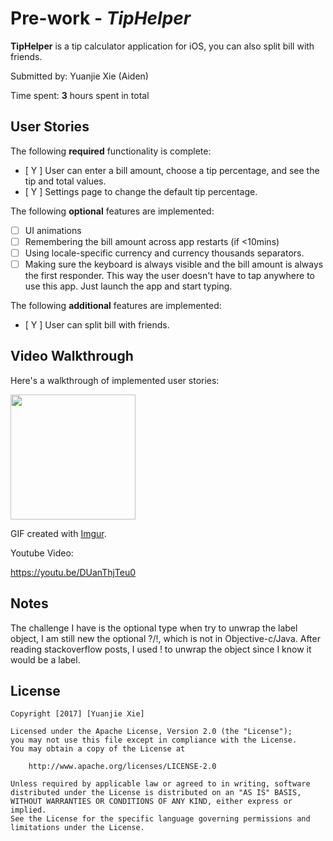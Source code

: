 # Pre-work - *TipHelper*

**TipHelper** is a tip calculator application for iOS, you can also split bill with friends.

Submitted by: Yuanjie Xie (Aiden)

Time spent: **3** hours spent in total

## User Stories

The following **required** functionality is complete:

* [ Y ] User can enter a bill amount, choose a tip percentage, and see the tip and total values.
* [ Y ] Settings page to change the default tip percentage.

The following **optional** features are implemented:
* [ ] UI animations
* [ ] Remembering the bill amount across app restarts (if <10mins)
* [ ] Using locale-specific currency and currency thousands separators.
* [ ] Making sure the keyboard is always visible and the bill amount is always the first responder. This way the user doesn't have to tap anywhere to use this app. Just launch the app and start typing.

The following **additional** features are implemented:

* [ Y ] User can split bill with friends.

## Video Walkthrough 

Here's a walkthrough of implemented user stories:

<img src="http://i.imgur.com/s4BhMDR.gif" width="200">

GIF created with [Imgur](http://imgur.com/).


Youtube Video:

https://youtu.be/DUanThjTeu0

## Notes

The challenge I have is the optional type when try to unwrap the label object, I am still new the optional ?/!, which is not in Objective-c/Java. After reading stackoverflow posts, I used ! to unwrap the object since I know it would be a label.

## License

    Copyright [2017] [Yuanjie Xie]

    Licensed under the Apache License, Version 2.0 (the "License");
    you may not use this file except in compliance with the License.
    You may obtain a copy of the License at

        http://www.apache.org/licenses/LICENSE-2.0

    Unless required by applicable law or agreed to in writing, software
    distributed under the License is distributed on an "AS IS" BASIS,
    WITHOUT WARRANTIES OR CONDITIONS OF ANY KIND, either express or implied.
    See the License for the specific language governing permissions and
    limitations under the License.

